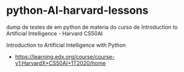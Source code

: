 # python-AI-harvard-lessons
dump de testes de em python de materia do curso de Introduction to Artificial Intelligence - Harvard CS50AI

Introduction to Artificial Intelligence with Python
- https://learning.edx.org/course/course-v1:HarvardX+CS50AI+1T2020/home
